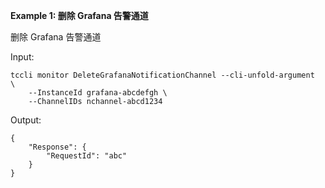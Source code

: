 **Example 1: 删除 Grafana 告警通道**

删除 Grafana 告警通道

Input: 

```
tccli monitor DeleteGrafanaNotificationChannel --cli-unfold-argument  \
    --InstanceId grafana-abcdefgh \
    --ChannelIDs nchannel-abcd1234
```

Output: 
```
{
    "Response": {
        "RequestId": "abc"
    }
}
```

